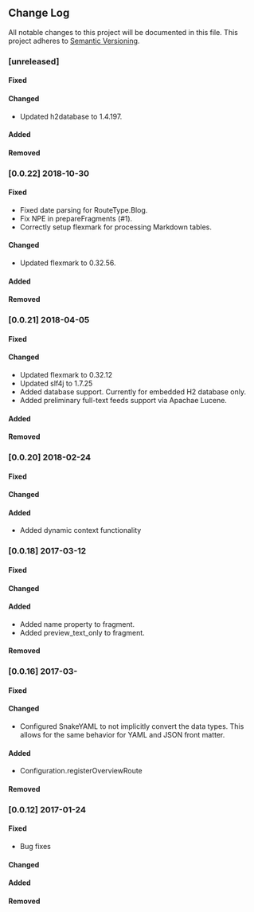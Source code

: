 ## Change Log
All notable changes to this project will be documented in this file.
This project adheres to [Semantic Versioning](http://semver.org/).

### [unreleased]

#### Fixed

#### Changed
- Updated h2database to 1.4.197.

#### Added

#### Removed


### [0.0.22] 2018-10-30

#### Fixed
- Fixed date parsing for RouteType.Blog.
- Fix NPE in prepareFragments (#1).
- Correctly setup flexmark for processing Markdown tables.

#### Changed
- Updated flexmark to 0.32.56.

#### Added

#### Removed

### [0.0.21] 2018-04-05

#### Fixed

#### Changed
- Updated flexmark to 0.32.12
- Updated slf4j to 1.7.25
- Added database support. Currently for embedded H2 database only.
- Added preliminary full-text feeds support via Apachae Lucene.

#### Added

#### Removed

### [0.0.20] 2018-02-24

#### Fixed

#### Changed

#### Added
- Added dynamic context functionality

### [0.0.18] 2017-03-12

#### Fixed

#### Changed

#### Added
- Added name property to fragment.
- Added preview_text_only to fragment.

#### Removed

### [0.0.16] 2017-03-

#### Fixed

#### Changed
- Configured SnakeYAML to not implicitly convert the data types. This allows for the same behavior for YAML and JSON front matter.

#### Added
- Configuration.registerOverviewRoute

#### Removed

### [0.0.12] 2017-01-24

#### Fixed
- Bug fixes

#### Changed

#### Added

#### Removed
